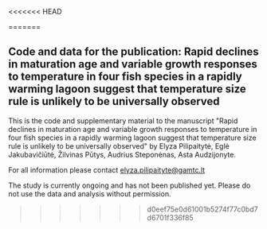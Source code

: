 <<<<<<< HEAD

=======
## Code and data for the publication: **Rapid declines in maturation age and variable growth responses to temperature in four fish species in a rapidly warming lagoon suggest that temperature size rule is unlikely to be universally observed**

This is the code and supplementary material to the manuscript "Rapid declines in maturation age and variable growth responses to temperature in four fish species in a rapidly warming lagoon suggest that temperature size rule is unlikely to be universally observed" by Elyza Pilipaitytė, Eglė Jakubavičiūtė, Žilvinas Pūtys, Audrius Steponėnas, Asta Audzijonyte.

For all information please contact [elyza.pilipaityte\@gamtc.lt](mailto:elyza.pilipaityte@gamtc.lt)

The study is currently ongoing and has not been published yet. Please do not use the data and analysis without permission.
>>>>>>> d0eef75e0d61001b5274f77c0bd7d6701f336f85
